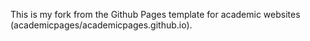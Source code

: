 This is my fork from the Github Pages template for academic websites (academicpages/academicpages.github.io).